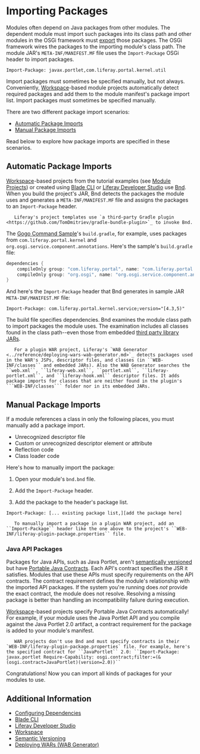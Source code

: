 # Importing Packages

Modules often depend on Java packages from other modules. The dependent module must import such packages into its class path and other modules in the OSGi framework must [export](./exporting-packages.md) those packages. The OSGi framework wires the packages to the importing module's class path. The module JAR's `META-INF/MANIFEST.MF` file uses the `Import-Package` OSGi header to import packages.

```properties
Import-Package: javax.portlet,com.liferay.portal.kernel.util
```

Import packages must sometimes be specified manually, but not always. Conveniently, [Workspace](../../developing-applications/tooling/liferay-workspace.md)-based module projects automatically detect required packages and add them to the module manifest's package import list. Import packages must sometimes be specified manually.

There are two different package import scenarios:

* [Automatic Package Imports](#automatic-package-imports)
* [Manual Package Imports](#manual-package-imports)

Read below to explore how package imports are specified in these scenarios.

## Automatic Package Imports

[Workspace](../../developing-applications/tooling/liferay-workspace.md)-based projects from the tutorial examples (see [Module Projects](./module-projects.md)) or created using [Blade CLI](../../../developing-applications/tooling/blade-cli/generating-projects-with-blade-cli.md) or [Liferay Developer Studio](../../developing-applications/tooling/developer-studio.md) use [Bnd](http://bnd.bndtools.org/). When you build the project's JAR, Bnd detects the packages the module uses and generates a `META-INF/MANIFEST.MF` file and assigns the packages to an `Import-Package` header.

```note::
   Liferay's project templates use `a third-party Gradle plugin <https://github.com/TomDmitriev/gradle-bundle-plugin>`_ to invoke Bnd.
```

The [Gogo Command Sample](https://github.com/liferay/liferay-blade-samples/tree/7.3/liferay-workspace/extensions/gogo)'s `build.gradle`, for example, uses packages from `com.liferay.portal.kernel` and `org.osgi.service.component.annotations`. Here's the sample's `build.gradle` file:

```groovy
dependencies {
    compileOnly group: "com.liferay.portal", name: "com.liferay.portal.kernel"
    compileOnly group: "org.osgi", name: "org.osgi.service.component.annotations"
}
```

And here's the `Import-Package` header that Bnd generates in sample JAR `META-INF/MANIFEST.MF` file:

```properties
Import-Package: com.liferay.portal.kernel.service;version="[4.3,5)"
```

The build file specifies dependencies. Bnd examines the module class path to import packages the module uses. The examination includes all classes found in the class path--even those from embedded [third party library JARs](./configuring-dependencies/resolving-third-party-library-package-dependencies.md).

```note::
   For a plugin WAR project, Liferay's `WAB Generator <../reference/deploying-wars-wab-generator.md>`_ detects packages used in the WAR's JSPs, descriptor files, and classes (in ``WEB-INF/classes`` and embedded JARs). Also the WAB Generator searches the ``web.xml``, ``liferay-web.xml``, ``portlet.xml``, ``liferay-portlet.xml``, and ``liferay-hook.xml`` descriptor files. It adds package imports for classes that are neither found in the plugin's ```WEB-INF/classes``` folder nor in its embedded JARs.
```

## Manual Package Imports

If a module references a class in only the following places, you must manually add a package import.

* Unrecognized descriptor file
* Custom or unrecognized descriptor element or attribute
* Reflection code
* Class loader code

Here's how to manually import the package:

1. Open your module's `bnd.bnd` file.

1. Add the `Import-Package` header.

1. Add the package to the header's package list.

```properties
Import-Package: [... existing package list,][add the package here]
```

```note::
   To manually import a package in a plugin WAR project, add an ``Import-Package`` header like the one above to the project's ``WEB-INF/liferay-plugin-package.properties`` file.
```

### Java API Packages

Packages for Java APIs, such as Java Portlet, aren't [semantically versioned](./semantic-versioning.md) but have [Portable Java Contracts](https://www.osgi.org/portable-java-contract-definitions/). Each API's contract specifies the JSR it satisfies. Modules that use these APIs must specify requirements on the API contracts. The contract requirement defines the module's relationship with the imported API packages. If the system you're running does *not* provide the exact contract, the module does not resolve. Resolving a missing package is better than handling an incompatibility failure during execution.

[Workspace](../../developing-applications/tooling/liferay-workspace.md)-based projects specify Portable Java Contracts automatically! For example, if your module uses the Java Portlet API and you compile against the Java Portlet 2.0 artifact, a contract requirement for the package is added to your module's manifest.

```note::
   WAR projects don't use Bnd and must specify contracts in their `WEB-INF/liferay-plugin-package.properties` file. For example, here's the specified contract for ``JavaPortlet`` 2.0: ``Import-Package: javax.portlet Require-Capability: osgi.contract;filter:=(&(osgi.contract=JavaPortlet)(version=2.0))``
```

Congratulations! Now you can import all kinds of packages for your modules to use.

## Additional Information

* [Configuring Dependencies](./configuring-dependencies/configuring-dependencies.md)
* [Blade CLI](../../../developing-applications/tooling/blade-cli/generating-projects-with-blade-cli.md)
* [Liferay Developer Studio](../../developing-applications/tooling/developer-studio.md)
* [Workspace](../../developing-applications/tooling/liferay-workspace.md)
* [Semantic Versioning](./semantic-versioning.md)
* [Deploying WARs \(WAB Generator\)](../reference/deploying-wars-wab-generator.md)
